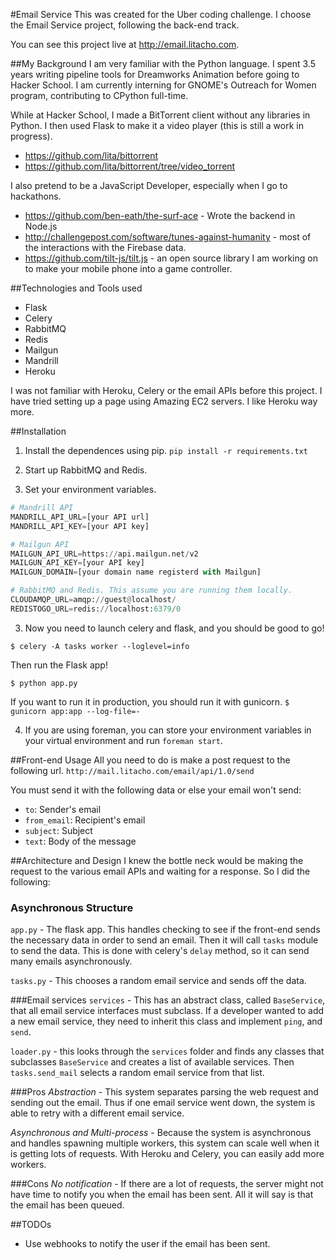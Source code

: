 #Email Service
This was created for the Uber coding challenge. I choose the Email Service project, following the back-end track.

You can see this project live at http://email.litacho.com.

##My Background
I am very familiar with the Python language. I spent 3.5 years writing pipeline tools for Dreamworks Animation before going to Hacker School. I am currently interning for GNOME's Outreach for Women program, contributing to CPython full-time.

While at Hacker School, I made a BitTorrent client without any libraries in Python. I then used Flask to make it a video player (this is still a work in progress).

- https://github.com/lita/bittorrent
- https://github.com/lita/bittorrent/tree/video_torrent

I also pretend to be a JavaScript Developer, especially when I go to hackathons.

- https://github.com/ben-eath/the-surf-ace - Wrote the backend in Node.js
- http://challengepost.com/software/tunes-against-humanity - most of the interactions with the Firebase data.
- https://github.com/tilt-js/tilt.js - an open source library I am working on to make your mobile phone into a game controller.

##Technologies and Tools used
- Flask
- Celery
- RabbitMQ
- Redis
- Mailgun
- Mandrill
- Heroku

I was not familiar with Heroku, Celery or the email APIs before this project. I have tried setting up a page using Amazing EC2 servers. I like Heroku way more.

##Installation
1. Install the dependences using pip.
`pip install -r requirements.txt`

2. Start up RabbitMQ and Redis.

3. Set your environment variables.

```python
# Mandrill API
MANDRILL_API_URL=[your API url]
MANDRILL_API_KEY=[your API key]

# Mailgun API
MAILGUN_API_URL=https://api.mailgun.net/v2
MAILGUN_API_KEY=[your API key]
MAILGUN_DOMAIN=[your domain name registerd with Mailgun]

# RabbitMQ and Redis. This assume you are running them locally.
CLOUDAMQP_URL=amqp://guest@localhost/
REDISTOGO_URL=redis://localhost:6379/0
```

3. Now you need to launch celery and flask, and you should be good to go!
```
$ celery -A tasks worker --loglevel=info
```

Then run the Flask app!
```
$ python app.py
```

If you want to run it in production, you should run it with gunicorn.
`$ gunicorn app:app --log-file=-`

4. If you are using foreman, you can store your environment variables in your virtual environment and run `foreman start`.

##Front-end Usage
All you need to do is make a post request to the following url.
`http://mail.litacho.com/email/api/1.0/send`

You must send it with the following data or else your email won't send:
- `to`: Sender's email
- `from_email`: Recipient's email
- `subject`: Subject
- `text`: Body of the message

##Architecture and Design
I knew the bottle neck would be making the request to the various email APIs and waiting for a response. So I did the following:

### Asynchronous Structure
`app.py` - The flask app. This handles checking to see if the front-end sends the necessary data in order to send an email. Then it will call `tasks` module to send the data. This is done with celery's `delay` method, so it can send many emails asynchronously.

`tasks.py` - This chooses a random email service and sends off the data.

###Email services
`services` - This has an abstract class, called `BaseService`, that all email service interfaces must subclass. If a developer wanted to add a new email service, they need to inherit this class and implement `ping`, and `send`.

`loader.py` - this looks through the `services` folder and finds any classes that subclasses `BaseService` and creates a list of available services. Then `tasks.send_mail` selects a random email service from that list.

###Pros
*Abstraction* - This system separates parsing the web request and sending out the email. Thus if one email service went down, the system is able to retry with a different email service.

*Asynchronous and Multi-process* - Because the system is asynchronous and handles spawning multiple workers, this system can scale well when it is getting lots of requests. With Heroku and Celery, you can easily add more workers.

###Cons
*No notification* - If there are a lot of requests, the server might not have time to notify you when the email has been sent. All it will say is that the email has been queued.

##TODOs
- Use webhooks to notify the user if the email has been sent.
